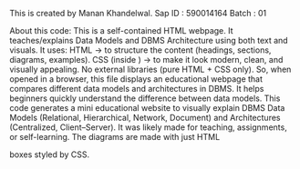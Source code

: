 This is created by Manan Khandelwal.
Sap ID : 590014164
Batch : 01

About this code:
This is a self-contained HTML webpage.
It teaches/explains Data Models and DBMS Architecture using both text and visuals.
It uses:
HTML → to structure the content (headings, sections, diagrams, examples).
CSS (inside <style>...</style>) → to make it look modern, clean, and visually appealing.
No external libraries (pure HTML + CSS only).
So, when opened in a browser, this file displays an educational webpage that compares different data models and architectures in DBMS.
It helps beginners quickly understand the difference between data models.
This code generates a mini educational website to visually explain DBMS Data Models (Relational, Hierarchical, Network, Document) and 
Architectures (Centralized, Client–Server). It was likely made for teaching, assignments, or self-learning. 
The diagrams are made with just HTML <div> boxes styled by CSS.
